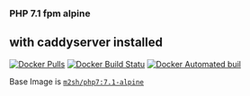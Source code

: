 ### PHP 7.1 fpm alpine
## with caddyserver installed

[![Docker Pulls](https://img.shields.io/docker/pulls/m2sh/php7-caddy.svg?style=flat-square)](https://hub.docker.com/r/m2sh/php7-caddy/)
[![Docker Build Statu](https://img.shields.io/docker/build/m2sh/php7-caddy.svg?style=flat-square)](https://hub.docker.com/r/m2sh/php7-caddy/)
[![Docker Automated buil](https://img.shields.io/docker/automated/m2sh/php7-caddy.svg?style=flat-square)](https://hub.docker.com/r/m2sh/php7-caddy/) 

Base Image is [`m2sh/php7:7.1-alpine`](https://hub.docker.com/r/m2sh/php7)